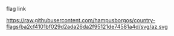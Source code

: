 flag link


https://raw.githubusercontent.com/hampusborgos/country-flags/ba2cf4101bf029d2ada26da2f95121de74581a4d/svg/az.svg